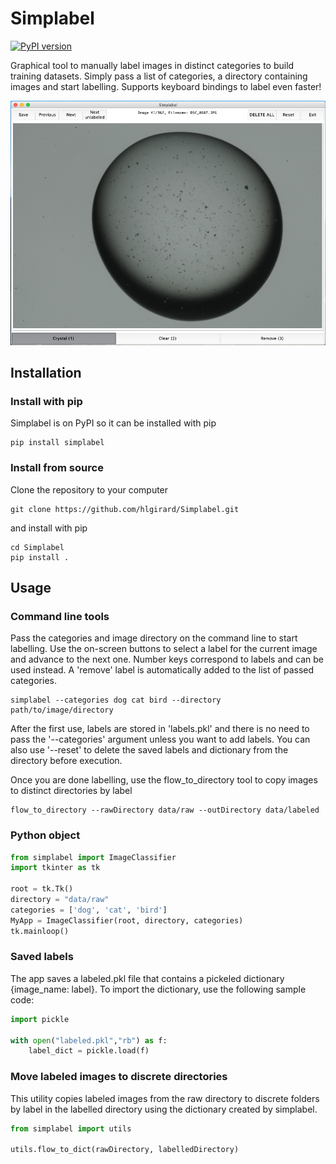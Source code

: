 # Simplabel
[![PyPI version](https://badge.fury.io/py/simplabel.svg)](https://badge.fury.io/py/simplabel)

Graphical tool to manually label images in distinct categories to build training datasets.
Simply pass a list of categories, a directory containing images and start labelling.
Supports keyboard bindings to label even faster!

![screenshot](docs/screenshot_190228.png)

## Installation

### Install with pip

Simplabel is on PyPI so it can be installed with pip

```
pip install simplabel
```

### Install from source

Clone the repository to your computer

```
git clone https://github.com/hlgirard/Simplabel.git
```

and install with pip 

```
cd Simplabel
pip install .
```

## Usage

### Command line tools

Pass the categories and image directory on the command line to start labelling. Use the on-screen buttons to select a label for the current image and advance to the next one. Number keys correspond to labels and can be used instead. A 'remove' label is automatically added to the list of passed categories.

```
simplabel --categories dog cat bird --directory path/to/image/directory
```

After the first use, labels are stored in 'labels.pkl' and there is no need to pass the '--categories' argument unless you want to add labels.
You can also use '--reset' to delete the saved labels and dictionary from the directory before execution.

Once you are done labelling, use the flow_to_directory tool to copy images to distinct directories by label

```
flow_to_directory --rawDirectory data/raw --outDirectory data/labeled
```

### Python object

```python
from simplabel import ImageClassifier
import tkinter as tk

root = tk.Tk() 
directory = "data/raw"
categories = ['dog', 'cat', 'bird']
MyApp = ImageClassifier(root, directory, categories)
tk.mainloop()
```

### Saved labels

The app saves a labeled.pkl file that contains a pickeled dictionary {image_name: label}. To import the dictionary, use the following sample code:

```python
import pickle

with open("labeled.pkl","rb") as f:
    label_dict = pickle.load(f)
```

### Move labeled images to discrete directories

This utility copies labeled images from the raw directory to discrete folders by label in the labelled directory using the dictionary created by simplabel.

```python
from simplabel import utils

utils.flow_to_dict(rawDirectory, labelledDirectory)
```
